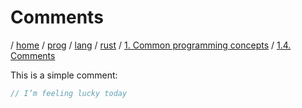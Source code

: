 # Comments

/ [home](/README.md) / [prog](/prog/README.md) / [lang](/prog/lang/README.md) / [rust](/prog/lang/rust/README.md) / [1. Common programming concepts](/prog/lang/rust/1_common_programming_concepts/README.md) / [1.4. Comments](/prog/lang/rust/1_common_programming_concepts/1.4_comments.md)

This is a simple comment:

```rust
// I’m feeling lucky today
```
